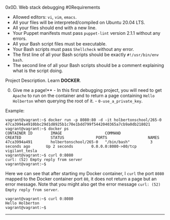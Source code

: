 0x0D. Web stack debugging #0Requirements

*   Allowed editors: `vi`, `vim`, `emacs`.
*   All your files will be interpreted/compiled on Ubuntu 20.04 LTS.
*   All your files should end with a new line.
*   Your Puppet manifests must pass `puppet-lint` version 2.1.1 without any errors.
*   All your Bash script files must be executable.
*   Your Bash scripts must pass `Shellcheck` without any error.
*   The first line of all your Bash scripts should be exactly `#!/usr/bin/env bash`.
*   The second line of all your Bash scripts should be a comment explaining what is the script doing.


Project Description.
Learn **DOCKER**.


0. Give me a page!** - In this first debugging project, you will need to get `Apache` to run on the container and to return a page containing `Hello Holberton` when querying the root of it. - `0-use_a_private_key`.

  Example:
  ```
  vagrant@vagrant:~$ docker run -p 8080:80 -d -it holbertonschool/265-0
  47ca3994a4910bbc29d1d8925b1c70e1bdd799f5442040365a7cb9a0db218021
  vagrant@vagrant:~$ docker ps
  CONTAINER ID        IMAGE                   COMMAND             CREATED             STATUS              PORTS                  NAMES
  47ca3994a491        holbertonschool/265-0   "/bin/bash"         3 seconds ago       Up 2 seconds        0.0.0.0:8080->80/tcp   vigilant_tesla
  vagrant@vagrant:~$ curl 0:8080
  curl: (52) Empty reply from server
  vagrant@vagrant:~$
  ```

  Here we can see that after starting my Docker container, I `curl` the port `8080` mapped to the Docker container port `80`, it does not return a page but an error message. Note that you might also get the error message `curl: (52) Empty reply from server`.

  ```
  vagrant@vagrant:~$ curl 0:8080
  Hello Holberton
  vagrant@vagrant:~$
  ```
---